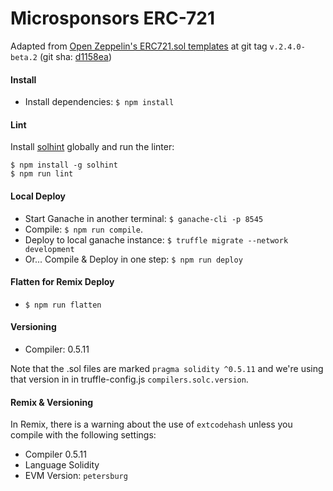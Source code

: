 # Microsponsors ERC-721

Adapted from [Open Zeppelin's ERC721.sol templates](https://github.com/OpenZeppelin/openzeppelin-contracts/blob/master/contracts/token/ERC721) at git tag `v.2.4.0-beta.2` (git sha: [d1158ea](https://github.com/OpenZeppelin/openzeppelin-contracts/commit/d1158ea68c597075a5aec4a77a9c16f061beffd3))

#### Install
* Install dependencies: `$ npm install`

#### Lint
Install [solhint](https://www.npmjs.com/package/solhint) globally and run the linter:
```
$ npm install -g solhint
$ npm run lint
```

#### Local Deploy
* Start Ganache in another terminal: `$ ganache-cli -p 8545`
* Compile: `$ npm run compile`.
* Deploy to local ganache instance: `$ truffle migrate --network development `
* Or... Compile & Deploy in one step: `$ npm run deploy`

#### Flatten for Remix Deploy
* `$ npm run flatten`

#### Versioning
* Compiler: 0.5.11

Note that the .sol files are marked `pragma solidity ^0.5.11` and we're using that version in in truffle-config.js `compilers.solc.version`.

#### Remix & Versioning
In Remix, there is a warning about the use of `extcodehash` unless you compile with the following settings:

* Compiler 0.5.11
* Language Solidity
* EVM Version: `petersburg`

